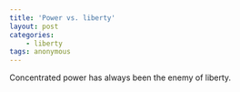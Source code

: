 ```yaml
---
title: 'Power vs. liberty'
layout: post
categories:
    - liberty
tags: anonymous
---
```


Concentrated power has always been the enemy of liberty.